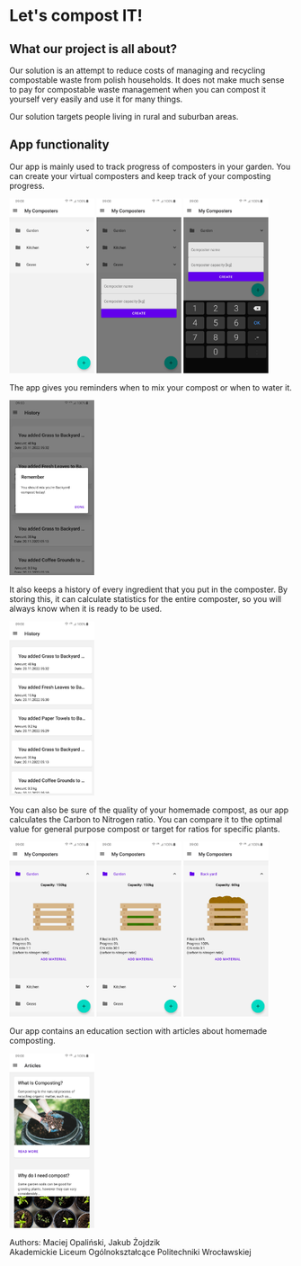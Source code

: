 # Let's compost IT!

## What our project is all about?

Our solution is an attempt to reduce costs of managing and recycling compostable waste from polish households. It does not make much sense to pay for compostable waste management when you can compost it yourself very easily and use it for many things.

Our solution targets people living in rural and suburban areas.

## App functionality

Our app is mainly used to track progress of composters in your garden. You can create your virtual composters and keep track of your composting progress.

<img src="./screenshots/s1.jpg" width="30%" />
<img src="./screenshots/s2.jpg" width="30%" />
<img src="./screenshots/s3.jpg" width="30%" />

The app gives you reminders when to mix your compost or when to water it.

<img src="./screenshots/s10.jpg" width="30%" />

It also keeps a history of every ingredient that you put in the composter. By storing this, it can calculate statistics for the entire composter, so you will always know when it is ready to be used.

<img src="./screenshots/s9.jpg" width="30%" />

You can also be sure of the quality of your homemade compost, as our app calculates the Carbon to Nitrogen ratio. You can compare it to the optimal value for general purpose compost or target for ratios for specific plants.

<img src="./screenshots/s5.jpg" width="30%" />
<img src="./screenshots/s6.jpg" width="30%" />
<img src="./screenshots/s7.jpg" width="30%" />

Our app contains an education section with articles about homemade composting.

<img src="./screenshots/s4.jpg" width="30%" />

<!-- ## WOW! effect

We hope for maximum points in the WOW! effect category. We imaging the jury would do a backflip and say: "wow! this is so shitty". -->

Authors: Maciej Opaliński, Jakub Żojdzik  
Akademickie Liceum Ogólnokształcące Politechniki Wrocławskiej
